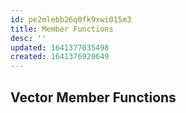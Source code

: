 ```yaml
---
id: pe2mlebb26q0fk9xwi015m3
title: Member Functions
desc: ''
updated: 1641377035498
created: 1641376920649
---
```



## Vector Member Functions
